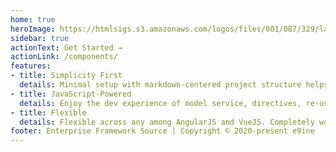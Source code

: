 ```yaml
---
home: true
heroImage: https://htmlsigs.s3.amazonaws.com/logos/files/001/087/329/landscape/e9ineLogo.png
sidebar: true
actionText: Get Started →
actionLink: /components/
features:
- title: Simplicity First
  details: Minimal setup with markdown-centered project structure helps you focus on writing.
- title: JavaScript-Powered
  details: Enjoy the dev experience of model service, directives, re-usable components, layouts and customised tables in markdown, and develop applications in no time.
- title: Flexible
  details: Flexible across any among AngularJS and VueJS. Completely works in abstraction.
footer: Enterprise Framework Source | Copyright © 2020-present e9ine
---
```

